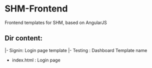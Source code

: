 # SHM-Frontend
Frontend templates for SHM, based on AngularJS
## Dir content:
 |- Signin: Login page template
 |- Testing : Dashboard Template name
  - index.html : Login page
